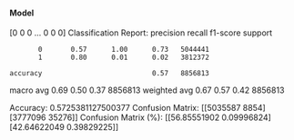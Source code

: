 #### Model
[0 0 0 ... 0 0 0]
Classification Report:
              precision    recall  f1-score   support

           0       0.57      1.00      0.73   5044441
           1       0.80      0.01      0.02   3812372

    accuracy                           0.57   8856813
   macro avg       0.69      0.50      0.37   8856813
weighted avg       0.67      0.57      0.42   8856813

Accuracy: 0.5725381127500377
Confusion Matrix:
[[5035587    8854]
 [3777096   35276]]
Confusion Matrix (%):
[[56.85551902  0.09996824]
 [42.64622049  0.39829225]]
